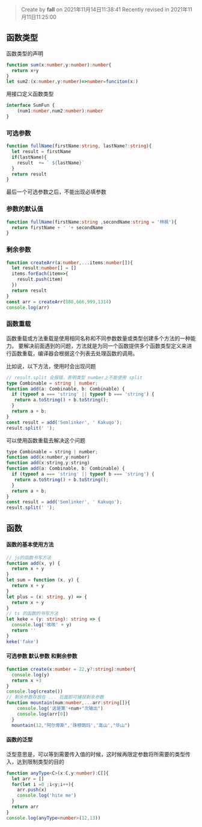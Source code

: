 > Create by **fall** on 2021年11月14日11:38:41
> Recently revised in 2021年11月11日11:25:00

## 函数类型

函数类型的声明

```typescript
function sum(x:number,y:number):number{
  return x+y
}
let sum2:(x:number,y:number)=>number=funciton(x:)
```

用接口定义函数类型

```typescript
interface SumFun {
	(num1:number,num2:number):number
}
```

### **可选参数**

```ts
function fullName(firstName:string, lastName?:string){
  let result = firstName
  if(lastName){
    result  += ` ${lastName}`
  }
  return result
}
```

最后一个可选参数之后，不能出现必填参数

### **参数的默认值**

```ts
function fullName(firstName:string ,secondName:string = '林枫'){
  return firstName + ' '+ secondName
}
```

### **剩余参数**

```ts
function createArr(a:number,...items:number[]){
  let result:number[] = []
  items.forEach(item=>{
    result.push(item)
  })
  return result
}
const arr = createArr(888,666,999,1314)
console.log(arr)
```

### **函数重载**

函数重载或方法重载是使用相同名称和不同参数数量或类型创建多个方法的一种能力。 要解决前面遇到的问题，方法就是为同一个函数提供多个函数类型定义来进行函数重载，编译器会根据这个列表去处理函数的调用。

比如说，以下方法，使用时会出现问题

```ts
// result.split 会报错，表明类型 number上不能使用 split
type Combinable = string | number;
function add(a: Combinable, b: Combinable) {
  if (typeof a === 'string' || typeof b === 'string') {
   return a.toString() + b.toString();
  }
  return a + b;
}
const result = add('Semlinker', ' Kakuqo');
result.split(' ');
```

可以使用函数重载去解决这个问题

```js
type Combinable = string | number;
function add(x:number,y:number) 
function add(x:string,y:string) 
function add(a: Combinable, b: Combinable) {
  if (typeof a === 'string' || typeof b === 'string') {
   return a.toString() + b.toString();
  }
  return a + b;
}
const result = add('Semlinker', ' Kakuqo');
result.split(' ');
```

## 函数

#### 函数的基本使用方法

```ts
// js的函数书写方法
function add(x, y) {
  return x + y
}
let sum = function (x, y) {
  return x + y
}
let plus = (x: string, y) => {
  return x + y
}
// ts 的函数的书写方法
let keke = (y: string): string => {
  console.log('咳咳' + y)
  return ''
}
keke('fake')
```

#### 可选参数 默认参数 和剩余参数

```ts
function create(x:number = 22,y?:string):number{
  console.log(y)
  return x +3
}
console.log(create())
// 剩余参数存放在 ... 后面即可捕获剩余参数
function mountain(num:number,...arr:string[]){
    console.log('这是第'+num+"次输出")
    console.log(arr[0])
  }
  mountain(12,"阿尔卑斯",'珠穆朗玛','嵩山',"华山")
```

#### 函数的泛型

泛型意思是，可以等到需要传入值的时候，这时候再限定参数将所需要的类型传入，达到限制类型的目的

```ts
function anyType<C>(x:C,y:number):C[]{
  let arr = []
  for(let i =0 ;i<y;i++){
    arr.push(x)
    console.log('hite me')
  }
  return arr
}
console.log(anyType<number>(12,13))
```

